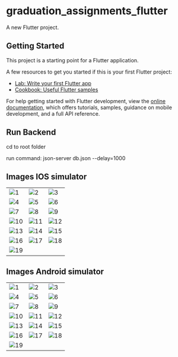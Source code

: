 # graduation_assignments_flutter

A new Flutter project.

## Getting Started

This project is a starting point for a Flutter application.

A few resources to get you started if this is your first Flutter project:

- [Lab: Write your first Flutter app](https://docs.flutter.dev/get-started/codelab)
- [Cookbook: Useful Flutter samples](https://docs.flutter.dev/cookbook)

For help getting started with Flutter development, view the
[online documentation](https://docs.flutter.dev/), which offers tutorials,
samples, guidance on mobile development, and a full API reference.

## Run Backend

cd to root folder

run command: json-server db.json --delay=1000

## Images IOS simulator

||||
|-------------------------|-------------------------|-------------------------|
|![1](/docs/android/1.png "1")|![2](/docs/android/2.png "2")|![3](/docs/android/3.png "3")|
|![4](/docs/android/4.png "4")|![5](/docs/android/5.png "5")|![6](/docs/android/6.png "6")|
|![7](/docs/android/7.png "7")|![8](/docs/android/8.png "8")|![9](/docs/android/9.png "9")|
|![10](/docs/android/10.png "10")|![11](/docs/android/11.png "11")|![12](/docs/android/12.png "12")|
|![13](/docs/android/13.png "13")|![14](/docs/android/14.png "14")|![15](/docs/android/15.png "15")|
|![16](/docs/android/16.png "16")|![17](/docs/android/17.png "17")|![18](/docs/android/18.png "18")|
|![19](/docs/android/19.png "19")|||

## Images Android simulator

||||
|-------------------------|-------------------------|-------------------------|
|![1](/docs/android/1.png "1")|![2](/docs/android/2.png "2")|![3](/docs/android/3.png "3")|
|![4](/docs/android/4.png "4")|![5](/docs/android/5.png "5")|![6](/docs/android/6.png "6")|
|![7](/docs/android/7.png "7")|![8](/docs/android/8.png "8")|![9](/docs/android/9.png "9")|
|![10](/docs/android/10.png "10")|![11](/docs/android/11.png "11")|![12](/docs/android/12.png "12")|
|![13](/docs/android/13.png "13")|![14](/docs/android/14.png "14")|![15](/docs/android/15.png "15")|
|![16](/docs/android/16.png "16")|![17](/docs/android/17.png "17")|![18](/docs/android/18.png "18")|
|![19](/docs/android/19.png "19")|||
